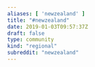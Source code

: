 ```yaml
---
aliases: [ 'newzealand' ]
title: "#newzealand"
date: 2019-01-03T09:57:37Z
draft: false
type: community
kind: "regional"
subreddit: "newzealand"
---
```


